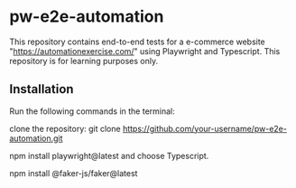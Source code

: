 ﻿# pw-e2e-automation

This repository contains end-to-end tests for a e-commerce website "https://automationexercise.com/" using Playwright and Typescript. This repository is for learning purposes only.

## Installation

Run the following commands in the terminal:

clone the repository: git clone https://github.com/your-username/pw-e2e-automation.git

npm install playwright@latest and choose Typescript.

npm install @faker-js/faker@latest
